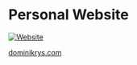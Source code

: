 # Personal Website

[![Website](https://img.shields.io/website?down_color=lightgrey&style=flat-square&down_message=offline&up_color=brightgreen&up_message=online&url=https%3A%2F%2Fdominikrys.com)](https://dominikrys.com/)

[dominikrys.com](https://dominikrys.com/)
